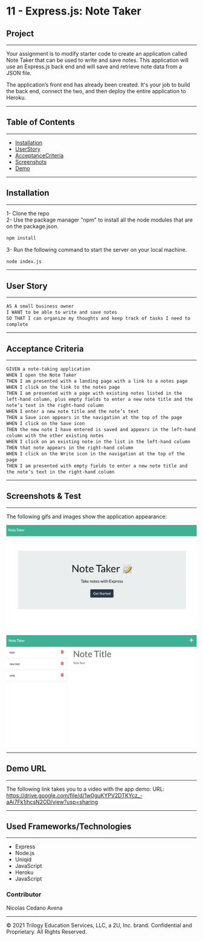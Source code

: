 # 11 - Express.js: Note Taker

## Project  
- - - 

Your assignment is to modify starter code to create an application called Note Taker that can be used to write and save notes. This application will use an Express.js back end and will save and retrieve note data from a JSON file.

The application’s front end has already been created. It's your job to build the back end, connect the two, and then deploy the entire application to Heroku.

- - -
## Table of Contents  
- - -

- [Installation](#Installation)
- [UserStory](#UserStory)
- [AcceptanceCriteria](#AcceptanceCriteria)
- [Screenshots](#Screenshots&Test)
- [Demo](#Demo)



- - -
## Installation  
- - -

1- Clone the repo  
2- Use the package manager "npm" to install all the node modules that are on the package.json.  

```bash
npm install
```

3- Run the following command to start the server on your local machine.
```bash 
node index.js
```



- - -
## User Story  
- - -

```
AS A small business owner
I WANT to be able to write and save notes
SO THAT I can organize my thoughts and keep track of tasks I need to complete
```


- - -
## Acceptance Criteria  
- - -

```
GIVEN a note-taking application
WHEN I open the Note Taker
THEN I am presented with a landing page with a link to a notes page
WHEN I click on the link to the notes page
THEN I am presented with a page with existing notes listed in the left-hand column, plus empty fields to enter a new note title and the note’s text in the right-hand column
WHEN I enter a new note title and the note’s text
THEN a Save icon appears in the navigation at the top of the page
WHEN I click on the Save icon
THEN the new note I have entered is saved and appears in the left-hand column with the other existing notes
WHEN I click on an existing note in the list in the left-hand column
THEN that note appears in the right-hand column
WHEN I click on the Write icon in the navigation at the top of the page
THEN I am presented with empty fields to enter a new note title and the note’s text in the right-hand column
```


- - -
## Screenshots & Test
- - -
The following gifs and images show the application appearance:


![demo](Assets/demo-one.png)


![demo](Assets/demo-two.png)



- - -
## Demo URL 
- - -

The following link takes you to a video with the app demo:
URL: https://drive.google.com/file/d/1w0guKYPV2DTKYcz_-aAi7Fk1jhcsN2OD/view?usp=sharing



- - -
## Used Frameworks/Technologies
- - -

- Express
- Node.js
- Uniqid
- JavaScript
- Heroku
- JavaScript




### Contributor

Nicolas Cedano Avena
- - -
© 2021 Trilogy Education Services, LLC, a 2U, Inc. brand. Confidential and Proprietary. All Rights Reserved.